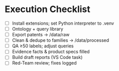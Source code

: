 # Execution Checklist
- [ ] Install extensions; set Python interpreter to .venv
- [ ] Ontology + query library
- [ ] Export patents → /data/raw
- [ ] Clean & dedupe to families → /data/processed
- [ ] QA ≥50 labels; adjust queries
- [ ] Evidence facts & product specs filled
- [ ] Build draft reports (VS Code task)
- [ ] Red-Team review; fixes logged
